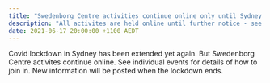 ```yaml
---
title: "Swedenborg Centre activities continue online only until Sydney Covid lockdown ends"
description: "All activites are held online until further notice - see each event to join it online"
date: 2021-06-17 20:00:00 +1100 AEDT
---
```


Covid lockdown in Sydney has been extended yet again. But Swedenborg Centre activites continue online. See individual events for details of how to join in.
New information will be posted when the lockdown ends.